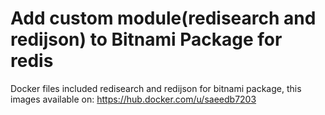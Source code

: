 # Add custom module(redisearch and redijson) to Bitnami Package for redis 
Docker files included redisearch and redijson for bitnami package, this images available on:
https://hub.docker.com/u/saeedb7203

